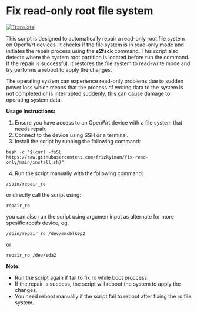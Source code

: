 # Fix read-only root file system

[![Translate](https://img.shields.io/badge/Translate-Indonesian-brightgreen)](README-ID.md)

This script is designed to automatically repair a read-only root file system on OpenWrt devices. It checks if the file system is in read-only mode and initiates the repair process using the **e2fsck** command. 
This script also detects where the system root partition is located before run the command. 
If the repair is successful, it restores the file system to read-write mode and try performs a reboot to apply the changes.

The operating system can experience read-only problems due to sudden power loss which means that the process of writing data to the system is not completed or is interrupted suddenly, this can cause damage to operating system data.

**Usage Instructions:**
1. Ensure you have access to an OpenWrt device with a file system that needs repair.
2. Connect to the device using SSH or a terminal.
3. Install the script by running the following command:
  ```
  bash -c "$(curl -fsSL https://raw.githubusercontent.com/frizkyiman/fix-read-only/main/install.sh)"
  ```

4. Run the script manually with the following command:
  ```
  /sbin/repair_ro
  ```
  or directly call the script using:
  ```
  repair_ro
  ```
  you can also run the script using argumen input as alternate for more spesific rootfs device, eg.
  ```
  /sbin/repair_ro /dev/mmcblk0p2
  ```
  or
  ```
  repair_ro /dev/sda2
  ```
  
  **Note:** 
* Run the script again if fail to fix ro while boot proccess.
* If the repair is success, the script will reboot the system to apply the changes.
* You need reboot manually if the script fail to reboot after fixing the ro file system.
